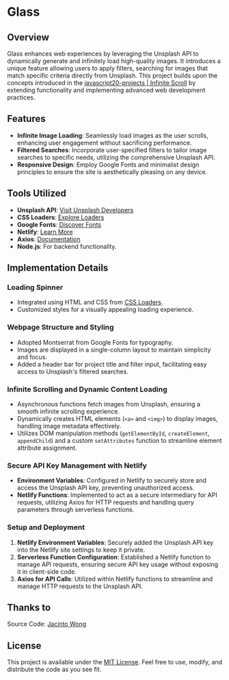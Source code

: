 # Glass

## Overview
Glass enhances web experiences by leveraging the Unsplash API to dynamically generate and infinitely load high-quality images. It introduces a unique feature allowing users to apply filters, searching for images that match specific criteria directly from Unsplash. This project builds upon the concepts introduced in the [javascript20-projects | Infinite Scroll](https://github.com/JacintoDesign/infinite-scroll) by extending functionality and implementing advanced web development practices.

## Features
- **Infinite Image Loading**: Seamlessly load images as the user scrolls, enhancing user engagement without sacrificing performance.
- **Filtered Searches**: Incorporate user-specified filters to tailor image searches to specific needs, utilizing the comprehensive Unsplash API.
- **Responsive Design**: Employ Google Fonts and minimalist design principles to ensure the site is aesthetically pleasing on any device.

## Tools Utilized
- **Unsplash API**: [Visit Unsplash Developers](https://unsplash.com/developers)
- **CSS Loaders**: [Explore Loaders](https://cssloaders.github.io/)
- **Google Fonts**: [Discover Fonts](https://fonts.google.com/)
- **Netlify**: [Learn More](https://www.netlify.com/)
- **Axios**: [Documentation](https://axios-http.com/)
- **Node.js**: For backend functionality.

## Implementation Details

### Loading Spinner
- Integrated using HTML and CSS from [CSS Loaders](https://cssloaders.github.io/).
- Customized styles for a visually appealing loading experience.

### Webpage Structure and Styling
- Adopted Montserrat from Google Fonts for typography.
- Images are displayed in a single-column layout to maintain simplicity and focus.
- Added a header bar for project title and filter input, facilitating easy access to Unsplash's filtered searches.

### Infinite Scrolling and Dynamic Content Loading
- Asynchronous functions fetch images from Unsplash, ensuring a smooth infinite scrolling experience.
- Dynamically creates HTML elements (`<a>` and `<img>`) to display images, handling image metadata effectively.
- Utilizes DOM manipulation methods (`getElementById`, `createElement`, `appendChild`) and a custom `setAttributes` function to streamline element attribute assignment.

### Secure API Key Management with Netlify
- **Environment Variables**: Configured in Netlify to securely store and access the Unsplash API key, preventing unauthorized access.
- **Netlify Functions**: Implemented to act as a secure intermediary for API requests, utilizing Axios for HTTP requests and handling query parameters through serverless functions.

### Setup and Deployment
1. **Netlify Environment Variables**: Securely added the Unsplash API key into the Netlify site settings to keep it private.
2. **Serverless Function Configuration**: Established a Netlify function to manage API requests, ensuring secure API key usage without exposing it in client-side code.
3. **Axios for API Calls**: Utilized within Netlify functions to streamline and manage HTTP requests to the Unsplash API.

## Thanks to
Source Code: [Jacinto Wong](https://github.com/JacintoDesign/infinite-scroll)

## License
This project is available under the [MIT License](LICENSE.md). Feel free to use, modify, and distribute the code as you see fit.
